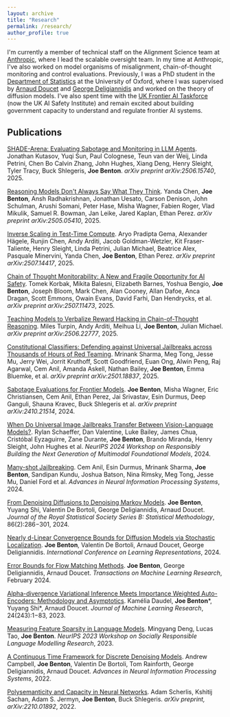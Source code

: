 ```yaml
---
layout: archive
title: "Research"
permalink: /research/
author_profile: true
---
```


<!-- {% if author.googlescholar %}
  You can also find my articles on <u><a href="{{author.googlescholar}}">my Google Scholar profile</a>.</u>
{% endif %}

{% include base_path %}

{% for post in site.publications reversed %}
  {% include archive-single.html %}
{% endfor %} -->

I'm currently a member of technical staff on the Alignment Science team at [Anthropic](https://www.anthropic.com/), where I lead the scalable oversight team. In my time at Anthropic, I've also worked on model organisms of misalignment, chain-of-thought monitoring and control evaluations. Previously, I was a PhD student in the [Department of Statistics](https://www.stats.ox.ac.uk/) at the University of Oxford, where I was supervised by [Arnaud Doucet](https://www.stats.ox.ac.uk/~doucet/) and [George Deligiannidis](https://www.stats.ox.ac.uk/~deligian/) and worked on the theory of diffusion models. I've also spent time with the [UK Frontier AI Taskforce](https://www.gov.uk/government/publications/frontier-ai-taskforce-second-progress-report) (now the UK AI Safety Institute) and remain excited about building government capacity to understand and regulate frontier AI systems.

## Publications

[SHADE-Arena: Evaluating Sabotage and Monitoring in LLM Agents](https://arxiv.org/abs/2506.15740). Jonathan Kutasov, Yuqi Sun, Paul Colognese, Teun van der Weij, Linda Petrini, Chen Bo Calvin Zhang, John Hughes, Xiang Deng, Henry Sleight, Tyler Tracy, Buck Shlegeris, **Joe Benton**. *arXiv preprint arXiv:2506.15740*, 2025.

[Reasoning Models Don't Always Say What They Think](https://arxiv.org/abs/2505.05410). Yanda Chen, **Joe Benton**, Ansh Radhakrishnan, Jonathan Uesato, Carson Denison, John Schulman, Arushi Somani, Peter Hase, Misha Wagner, Fabien Roger, Vlad Mikulik, Samuel R. Bowman, Jan Leike, Jared Kaplan, Ethan Perez. *arXiv preprint arXiv:2505.05410*, 2025.

[Inverse Scaling in Test-Time Compute](https://arxiv.org/abs/2507.14417). Aryo Pradipta Gema, Alexander Hägele, Runjin Chen, Andy Arditi, Jacob Goldman-Wetzler, Kit Fraser-Taliente, Henry Sleight, Linda Petrini, Julian Michael, Beatrice Alex, Pasquale Minervini, Yanda Chen, **Joe Benton**, Ethan Perez. *arXiv preprint arXiv:2507.14417*, 2025.

[Chain of Thought Monitorability: A New and Fragile Opportunity for AI Safety](https://arxiv.org/abs/2507.11473). Tomek Korbak, Mikita Balesni, Elizabeth Barnes, Yoshua Bengio, **Joe Benton**, Joseph Bloom, Mark Chen, Alan Cooney, Allan Dafoe, Anca Dragan, Scott Emmons, Owain Evans, David Farhi, Dan Hendrycks, et al. *arXiv preprint arXiv:2507.11473*, 2025.

[Teaching Models to Verbalize Reward Hacking in Chain-of-Thought Reasoning](https://arxiv.org/abs/2506.22777). Miles Turpin, Andy Arditi, Meihua Li, **Joe Benton**, Julian Michael. *arXiv preprint arXiv:2506.22777*, 2025.

[Constitutional Classifiers: Defending against Universal Jailbreaks across Thousands of Hours of Red Teaming](https://www.anthropic.com/research/constitutional-classifiers). Mrinank Sharma, Meg Tong, Jesse Mu, Jerry Wei, Jorrit Kruthoff, Scott Goodfriend, Euan Ong, Alwin Peng, Raj Agarwal, Cem Anil, Amanda Askell, Nathan Bailey, **Joe Benton**, Emma Bluemke, et al. _arXiv preprint arXiv:2501.18837_, 2025.

[Sabotage Evaluations for Frontier Models](https://arxiv.org/abs/2410.21514). **Joe Benton**, Misha Wagner, Eric Christiansen, Cem Anil, Ethan Perez, Jai Srivastav, Esin Durmus, Deep Ganguli, Shauna Kravec, Buck Shlegeris et al. _arXiv preprint arXiv:2410.21514_, 2024.

[When Do Universal Image Jailbreaks Transfer Between Vision-Language Models?](https://arxiv.org/abs/2407.15211). Rylan Schaeffer, Dan Valentine, Luke Bailey, James Chua, Cristóbal Eyzaguirre, Zane Durante, **Joe Benton**, Brando Miranda, Henry Sleight, John Hughes et al. _NeurIPS 2024 Workshop on Responsibly Building the Next Generation of Multimodal Foundational Models_, 2024.

[Many-shot Jailbreaking](https://www.anthropic.com/research/many-shot-jailbreaking). Cem Anil, Esin Durmus, Mrinank Sharma, **Joe Benton**, Sandipan Kundu, Joshua Batson, Nina Rimsky, Meg Tong, Jesse Mu, Daniel Ford et al. _Advances in Neural Information Processing Systems_, 2024.

[From Denoising Diffusions to Denoising Markov Models](https://academic.oup.com/jrsssb/advance-article/doi/10.1093/jrsssb/qkae005/7564909). **Joe Benton**, Yuyang Shi, Valentin De Bortoli, George Deligiannidis, Arnaud Doucet. _Journal of the Royal Statistical Society Series B: Statistical Methodology_, 86(2):286−301, 2024.

[Nearly d-Linear Convergence Bounds for Diffusion Models via Stochastic Localization](https://arxiv.org/abs/2308.03686). **Joe Benton**, Valentin De Bortoli, Arnaud Doucet, George Deligiannidis. _International Conference on Learning Representations_, 2024.

[Error Bounds for Flow Matching Methods](https://arxiv.org/abs/2305.16860). **Joe Benton**, George Deligiannidis, Arnaud Doucet. _Transactions on Machine Learning Research_, February 2024.

[Alpha-divergence Variational Inference Meets Importance Weighted Auto-Encoders: Methodology and Asymptotics](https://www.jmlr.org/papers/volume24/22-1160/22-1160.pdf). Kamélia Daudel, **Joe Benton**\*, Yuyang Shi\*, Arnaud Doucet. _Journal of Machine Learning Research_, 24(243):1−83, 2023.

[Measuring Feature Sparsity in Language Models](https://arxiv.org/abs/2310.07837). Mingyang Deng, Lucas Tao, **Joe Benton**. _NeurIPS 2023 Workshop on Socially Responsible Language Modelling Research_, 2023.

[A Continuous Time Framework for Discrete Denoising Models](https://papers.nips.cc/paper_files/paper/2022/hash/b5b528767aa35f5b1a60fe0aaeca0563-Abstract-Conference.html). Andrew Campbell, **Joe Benton**, Valentin De Bortoli, Tom Rainforth, George Deligiannidis, Arnaud Doucet. _Advances in Neural Information Processing Systems_, 2022.

[Polysemanticity and Capacity in Neural Networks](https://arxiv.org/abs/2210.01892). Adam Scherlis, Kshitij Sachan, Adam S. Jermyn, **Joe Benton**, Buck Shlegeris. _arXiv preprint, arXiv:2210.01892_, 2022.

<!-- ## Talks

Some talks will go here -->
